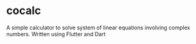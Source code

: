 # cocalc

A simple calculator to solve system of linear equations involving complex numbers. Written using Flutter and Dart
